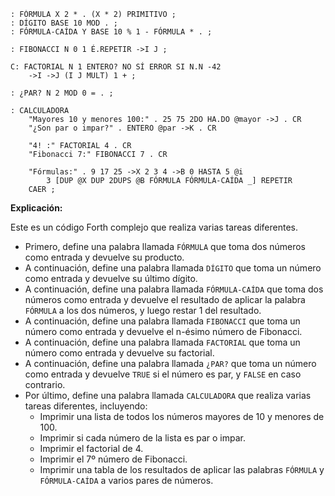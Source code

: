 ```forth
: FÓRMULA X 2 * . (X * 2) PRIMITIVO ;
: DÍGITO BASE 10 MOD . ;
: FÓRMULA-CAÍDA Y BASE 10 % 1 - FÓRMULA * . ;

: FIBONACCI N 0 1 É.REPETIR ->I J ;

C: FACTORIAL N 1 ENTERO? NO SÍ ERROR SI N.N -42
    ->I ->J (I J MULT) 1 + ;

: ¿PAR? N 2 MOD 0 = . ;

: CALCULADORA
    "Mayores 10 y menores 100:" . 25 75 2DO HA.DO @mayor ->J . CR
    "¿Son par o impar?" . ENTERO @par ->K . CR

    "4! :" FACTORIAL 4 . CR
    "Fibonacci 7:" FIBONACCI 7 . CR

    "Fórmulas:" . 9 17 25 ->X 2 3 4 ->B 0 HASTA 5 @i
        3 [DUP @X DUP 2DUPS @B FÓRMULA FÓRMULA-CAÍDA _] REPETIR
    CAER ;
```

**Explicación:**

Este es un código Forth complejo que realiza varias tareas diferentes.

* Primero, define una palabra llamada `FÓRMULA` que toma dos números como entrada y devuelve su producto.
* A continuación, define una palabra llamada `DÍGITO` que toma un número como entrada y devuelve su último dígito.
* A continuación, define una palabra llamada `FÓRMULA-CAÍDA` que toma dos números como entrada y devuelve el resultado de aplicar la palabra `FÓRMULA` a los dos números, y luego restar 1 del resultado.
* A continuación, define una palabra llamada `FIBONACCI` que toma un número como entrada y devuelve el n-ésimo número de Fibonacci.
* A continuación, define una palabra llamada `FACTORIAL` que toma un número como entrada y devuelve su factorial.
* A continuación, define una palabra llamada `¿PAR?` que toma un número como entrada y devuelve `TRUE` si el número es par, y `FALSE` en caso contrario.
* Por último, define una palabra llamada `CALCULADORA` que realiza varias tareas diferentes, incluyendo:
    * Imprimir una lista de todos los números mayores de 10 y menores de 100.
    * Imprimir si cada número de la lista es par o impar.
    * Imprimir el factorial de 4.
    * Imprimir el 7º número de Fibonacci.
    * Imprimir una tabla de los resultados de aplicar las palabras `FÓRMULA` y `FÓRMULA-CAÍDA` a varios pares de números.